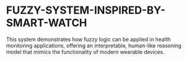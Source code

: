# FUZZY-SYSTEM-INSPIRED-BY-SMART-WATCH
This system demonstrates how fuzzy logic can be applied in health monitoring applications, offering an interpretable, human-like reasoning model that mimics the functionality of modern wearable devices.
